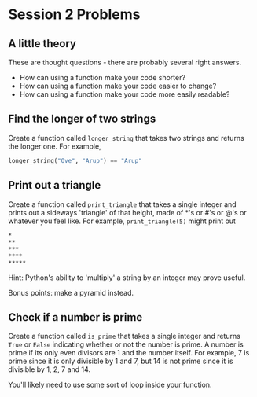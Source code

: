 # Session 2 Problems

## A little theory

These are thought questions - there are probably several right answers.

- How can using a function make your code shorter?
- How can using a function make your code easier to change?
- How can using a function make your code more easily readable?

## Find the longer of two strings

Create a function called `longer_string` that takes two strings and returns the
longer one. For example,

```python
longer_string("Ove", "Arup") == "Arup"
```

## Print out a triangle

Create a function called `print_triangle` that takes a single integer and
prints out a sideways 'triangle' of that height, made of *'s or #'s or @'s or
whatever you feel like. For example, `print_triangle(5)` might print out

```
*
**
***
****
*****
```

Hint: Python's ability to 'multiply' a string by an integer may prove useful.

Bonus points: make a pyramid instead.

## Check if a number is prime

Create a function called `is_prime` that takes a single integer and returns
`True` or `False` indicating whether or not the number is prime. A number is
prime if its only even divisors are 1 and the number itself. For example, 7 is
prime since it is only divisible by 1 and 7, but 14 is not prime since it is
divisible by 1, 2, 7 and 14.

You'll likely need to use some sort of loop inside your function.

